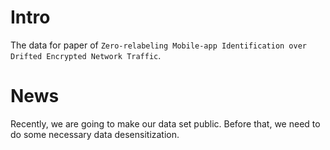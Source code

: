 # Intro
The data for paper of `Zero-relabeling Mobile-app Identification over Drifted Encrypted Network Traffic`.

# News
Recently, we are going to make our data set public. Before that, we need to do some necessary data desensitization.
